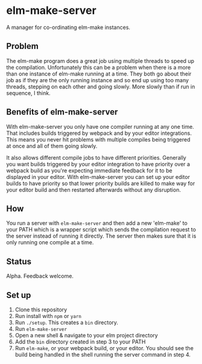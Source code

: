 # elm-make-server

A manager for co-ordinating elm-make instances.


## Problem

The elm-make program does a great job using multiple threads to speed up the compilation.
Unfortunately this can be a problem when there is a more than one instance of elm-make running at a
time. They both go about their job as if they are the only running instance and so end up using too
many threads, stepping on each other and going slowly. More slowly than if run in sequence, I think.


## Benefits of elm-make-server

With elm-make-server you only have one compiler running at any one time. That includes builds
triggered by webpack and by your editor integrations. This means you never hit problems with
multiple compiles being triggered at once and all of them going slowly.

It also allows different compile jobs to have different priorities. Generally you want builds
triggered by your editor integration to have priority over a webpack build as you're expecting
immediate feedback for it to be displayed in your editor. With elm-make-server you can set up your
editor builds to have priority so that lower priority builds are killed to make way for your editor
build and then restarted afterwards without any disruption.


## How

You run a server with `elm-make-server` and then add a new 'elm-make' to your PATH which is a wrapper
script which sends the compilation request to the server instead of running it directly. The server
then makes sure that it is only running one compile at a time.


## Status

Alpha. Feedback welcome.


## Set up

1. Clone this repository
2. Run install with `npm` or `yarn`
3. Run `./setup`. This creates a `bin` directory.
4. Run `elm-make-server`
5. Open a new shell & navigate to your elm project directory
6. Add the `bin` directory created in step 3 to your PATH
7. Run `elm-make`, or your webpack build, or your editor. You should see the build being handled in
   the shell running the server command in step 4.
